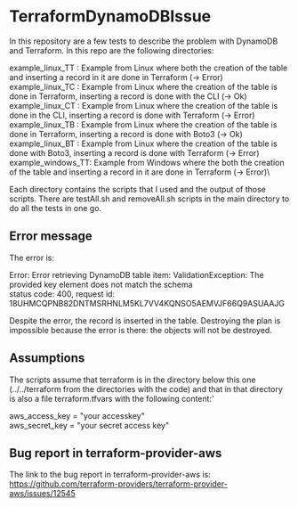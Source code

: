 # TerraformDynamoDBIssue
In this repository are a few tests to describe the problem with DynamoDB and Terraform. In this repo are the following directories:

example_linux_TT  : Example from Linux where both the creation of the table and inserting a record in it are done in Terraform         (-> Error)\
example_linux_TC  : Example from Linux where the creation of the table is done in Terraform, inserting a record is done with the CLI   (-> Ok)\
example_linux_CT  : Example from Linux where the creation of the table is done in the CLI, inserting a record is done with Terraform   (-> Error)\
example_linux_TB  : Example from Linux where the creation of the table is done in Terraform, inserting a record is done with Boto3     (-> Ok)\
example_linux_BT  : Example from Linux where the creation of the table is done with Boto3, inserting a record is done with Terraform   (-> Error)\
example_windows_TT: Example from Windows where the both the creation of the table and inserting a record in it are done in Terraform   (-> Error)\

Each directory contains the scripts that I used and the output of those scripts. There are testAll.sh and removeAll.sh scripts in the main directory to
do all the tests in one go.

## Error message
The error is:

Error: Error retrieving DynamoDB table item: ValidationException: The provided key element does not match the schema\
        status code: 400, request id: 18UHMCQPNB82DNTMSRHNLM5KL7VV4KQNSO5AEMVJF66Q9ASUAAJG

Despite the error, the record is inserted in the table. Destroying the plan is impossible because the error is there: the objects will not be destroyed.

## Assumptions
The scripts assume that terraform is in the directory below this one (../../terraform from the directories with the code) and that in that directory
is also a file terraform.tfvars with the following content:'

aws_access_key = "your accesskey" \
aws_secret_key = "your secret access key"

## Bug report in terraform-provider-aws

The link to the bug report in terraform-provider-aws is: https://github.com/terraform-providers/terraform-provider-aws/issues/12545
